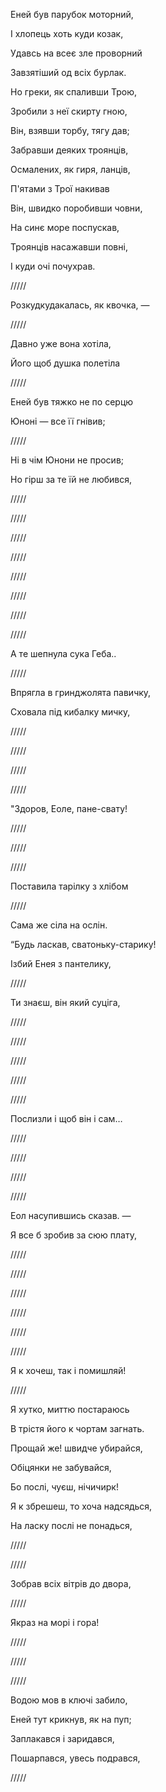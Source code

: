 Еней був парубок моторний,

І хлопець хоть куди козак,

Удавсь на всеє зле проворний

Завзятіший од всіх бурлак.

Но греки, як спаливши Трою,

Зробили з неї скирту гною,

Він, взявши торбу, тягу дав;

Забравши деяких троянців,

Осмалених, як гиря, ланців,

П'ятами з Трої накивав

Він, швидко поробивши човни,

На синє море поспускав,

Троянців насажавши повні,

І куди очі почухрав.

/////

Розкудкудакалась, як квочка, —

/////

Давно уже вона хотіла,

Його щоб душка полетіла

/////

Еней був тяжко не по серцю

Юноні — все її гнівив;

/////

Ні в чім Юнони не просив;

Но гірш за те їй не любився,

/////

/////

/////

/////

/////

/////

/////

/////

А те шепнула сука Геба..

/////

Впрягла в гринджолята павичку,

Сховала під кибалку мичку,

/////

/////

/////

/////

"Здоров, Еоле, пане-свату!

/////

/////

/////

Поставила тарілку з хлібом

/////

Сама же сіла на ослін.

“Будь ласкав, сватоньку-старику!

Ізбий Енея з пантелику,

/////

Ти знаєш, він який суціга,

/////

/////

/////

/////

/////

Послизли і щоб він і сам…

/////

/////

/////

/////

Еол насупившись сказав. —

Я все б зробив за сюю плату,

/////

/////

/////

/////

/////

/////

Я к хочеш, так і помишляй!

/////

Я хутко, миттю постараюсь

В трістя його к чортам загнать.

Прощай же! швидче убирайся,

Обіцянки не забувайся,

Бо послі, чуєш, нічичирк!

Я к збрешеш, то хоча надсядься,

На ласку послі не понадься,

/////

/////

Зобрав всіх вітрів до двора,

/////

Якраз на морі і гора!

/////

/////

/////

Водою мов в ключі забило,

Еней тут крикнув, як на пуп;

Заплакався і заридався,

Пошарпався, увесь подрався,

/////